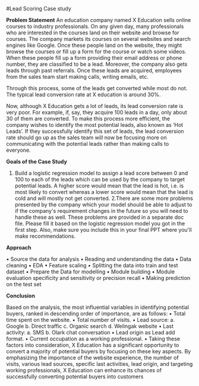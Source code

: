 #Lead Scoring Case study

**Problem Statement**
An education company named X Education sells online courses to industry professionals. On any given day, many 
professionals who are interested in the courses land on their website and browse for courses. 
The company markets its courses on several websites and search engines like Google. Once these people land on the 
website, they might browse the courses or fill up a form for the course or watch some videos. When these people fill 
up a form providing their email address or phone number, they are classified to be a lead. Moreover, the company 
also gets leads through past referrals. Once these leads are acquired, employees from the sales team start making 
calls, writing emails, etc. 

Through this process, some of the leads get converted while most do not. The typical lead conversion rate at X 
education is around 30%. 

Now, although X Education gets a lot of leads, its lead conversion rate is very poor. For example, if, say, they acquire 
100 leads in a day, only about 30 of them are converted. To make this process more efficient, the company wishes to 
identify the most potential leads, also known as ‘Hot Leads’. If they successfully identify this set of leads, the lead 
conversion rate should go up as the sales team will now be focusing more on communicating with the potential leads 
rather than making calls to everyone.


**Goals of the Case Study**

1. Build a logistic regression model to assign a lead score between 0 and 100 to each of the leads which can be 
used by the company to target potential leads. A higher score would mean that the lead is hot, i.e. is most 
likely to convert whereas a lower score would mean that the lead is cold and will mostly not get converted.
2.There are some more problems presented by the company which your model should be able to adjust to if 
the company's requirement changes in the future so you will need to handle these as well. These problems are 
provided in a separate doc file. Please fill it based on the logistic regression model you got in the first step. 
Also, make sure you include this in your final PPT where you'll make recommendations.

**Approach**

• Source the data for analysis
• Reading and understanding the data
• Data cleaning
• EDA
• Feature scaling
• Splitting the data into train and test dataset
• Prepare the Data for modelling
• Module building
• Module evaluation specificity and sensitivity or precision recall
• Making prediction on the test set

**Conclusion**

Based on the analysis, the most influential variables in identifying potential 
buyers, ranked in descending order of importance, are as follows:
  • Total time spent on the website.
  • Total number of visits.
  • Lead source: a. Google b. Direct traffic c. Organic search d. Welingak
    website
  • Last activity: a. SMS b. Olark chat conversation
  • Lead origin as Lead add format.
  • Current occupation as a working professional.
  • Taking these factors into consideration, X Education has a significant 
    opportunity to convert a majority of potential buyers by focusing on these 
    key aspects. By emphasizing the importance of the website experience, 
    the number of visits, various lead sources, specific last activities, lead 
    origin, and targeting working professionals, X Education can enhance its 
    chances of successfully converting potential buyers into customers

